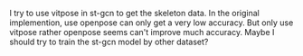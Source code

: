 I try to use vitpose in st-gcn to get the skeleton data. In the original implemention, use openpose can only get a very low accuracy.
But only use vitpose rather openpose seems can't improve much accuracy.
Maybe I should try to train the st-gcn model by other dataset? 
